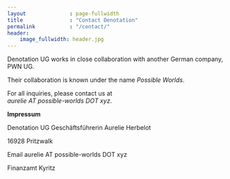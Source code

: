 ```yaml
---
layout              : page-fullwidth
title               : "Contact Denotation"
permalink           : "/contact/"
header:
    image_fullwidth: header.jpg
---
```


Denotation UG works in close collaboration with another German company, PWN UG. 

Their collaboration is known under the name *Possible Worlds*.

For all inquiries, please contact us at<br> *aurelie AT possible-worlds DOT xyz*.

**Impressum**

Denotation UG
Geschäftsführerin Aurelie Herbelot

16928 Pritzwalk

Email aurelie AT possible-worlds DOT xyz

Finanzamt Kyritz



